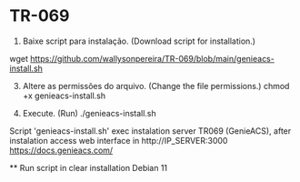 # TR-069
1. Baixe script para instalação. (Download script for installation.)

wget https://github.com/wallysonpereira/TR-069/blob/main/genieacs-install.sh

3. Altere as permissões do arquivo. (Change the file permissions.)
chmod +x genieacs-install.sh

4. Execute. (Run)
./genieacs-install.sh


Script 'genieacs-install.sh' exec instalation server TR069 (GenieACS), after instalation access web interface in http://IP_SERVER:3000
https://docs.genieacs.com/

** Run script in clear installation Debian 11
